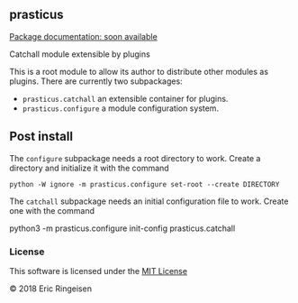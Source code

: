 ## prasticus

[Package documentation: soon available](http://)

Catchall module extensible by plugins

This is a root module to allow its author to distribute
other modules as plugins. There are currently two subpackages:

* `prasticus.catchall` an extensible container for plugins.
* `prasticus.configure` a module configuration system.

## Post install

The `configure` subpackage needs a root directory to work. Create
a directory and initialize it with the command

    python -W ignore -m prasticus.configure set-root --create DIRECTORY
    
The `catchall` subpackage needs an initial configuration file to work.
Create one with the command

   python3 -m prasticus.configure init-config prasticus.catchall

### License

This software is licensed under the [MIT License](http://en.wikipedia.org/wiki/MIT_License)

© 2018 Eric Ringeisen
